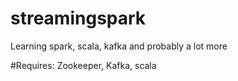 # streamingspark
Learning spark, scala, kafka and probably a lot more

#Requires:
Zookeeper, Kafka, scala 
